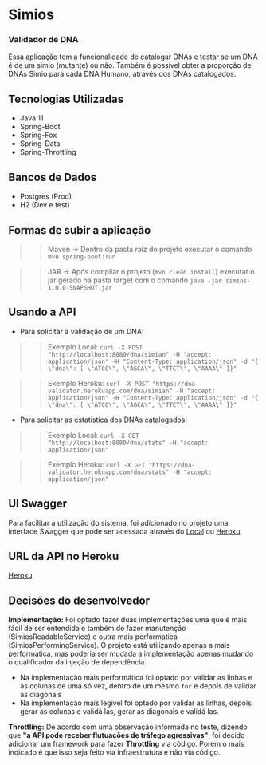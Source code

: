 # Simios
### Validador de DNA

Essa aplicação tem a funcionalidade de catalogar DNAs e testar se um DNA é de um simio (mutante) ou não.
Também é possível obter a proporção de DNAs Simio para cada DNA Humano, através dos DNAs catalogados.

## Tecnologias Utilizadas

* Java 11
* Spring-Boot
* Spring-Fox
* Spring-Data
* Spring-Throttling

## Bancos de Dados
* Postgres (Prod)
* H2 (Dev e test)

## Formas de subir a aplicação

>>Maven -> Dentro da pasta raiz do projeto executar o comando `mvn spring-boot:run `

>>JAR -> Após compilar o projeto (`mvn clean install`) executar o jar gerado na pasta target com o comando `java -jar simios-1.0.0-SNAPSHOT.jar`

## Usando a API

* Para solicitar a validação de um DNA:

>> Exemplo Local: `curl -X POST "http://localhost:8080/dna/simian" -H "accept: application/json" -H "Content-Type: application/json" -d "{ \"dna\": [ \"ATCC\", \"AGCA\", \"TTCT\", \"AAAA\" ]}"`

>> Exemplo Heroku: `curl -X POST "https://dna-validator.herokuapp.com/dna/simian" -H "accept: application/json" -H "Content-Type: application/json" -d "{ \"dna\": [ \"ATCC\", \"AGCA\", \"TTCT\", \"AAAA\" ]}"`

* Para solicitar as estatistica dos DNAs catalogados:
>> Exemplo Local: `curl -X GET "http://localhost:8080/dna/stats" -H "accept: application/json"`

>> Exemplo Heroku: `curl -X GET "https://dna-validator.herokuapp.com/dna/stats" -H "accept: application/json"`


## UI Swagger
Para facilitar a utilização do sistema, foi adicionado no projeto uma interface Swagger que pode ser acessada através do [Local](http://localhost:8080/dna/swagger-ui.html) ou [Heroku](https://dna-validator.herokuapp.com/dna/swagger-ui.html).

## URL da API no Heroku
[Heroku](https://dna-validator.herokuapp.com/dna/actuator/health)

## Decisões do desenvolvedor
**Implementação:** Foi optado fazer duas implementações uma que é mais fácil de ser entendida e também de fazer manutenção (SimiosReadableService) e outra mais performatica (SimiosPerformingService). O projeto está utilizando apenas a mais performatica, mas poderia ser mudada a implementação apenas mudando o qualificador da injeção de dependência.
*  Na implementação mais performática foi optado por validar as linhas e as colunas de uma só vez, dentro de um mesmo `for` e depois de validar as diagonais
*  Na implementação mais legivel foi optado por validar as linhas, depois gerar as colunas e validá las, gerar as diagonais e validá las.

**Throttling:** De acordo com uma observação informada no teste, dizendo que **"a API pode receber flutuações de tráfego agressivas"**, foi decido adicionar um framework para fazer **Throttling** via código. Porém o mais indicado é que isso seja feito via infraestrutura e não via código.
